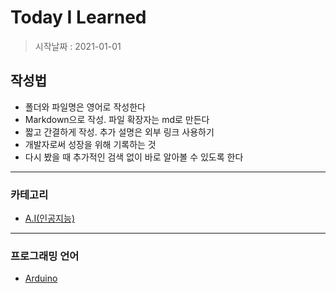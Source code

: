 # Today I Learned

> 시작날짜 : 2021-01-01

## 작성법
+ 폴더와 파일명은 영어로 작성한다
+ Markdown으로 작성. 파일 확장자는 md로 만든다
+ 짧고 간결하게 작성. 추가 설명은 외부 링크 사용하기
+ 개발자로써 성장을 위해 기록하는 것
+ 다시 봤을 때 추가적인 검색 없이 바로 알아볼 수 있도록 한다

***

### 카테고리
+ [A.I(인공지능)](https://github.com/BOSOEK/TIL/blob/main/A.I/README.md)

***

### 프로그래밍 언어
+ [Arduino](https://github.com/BOSOEK/TIL/tree/main/language/Arduino)
